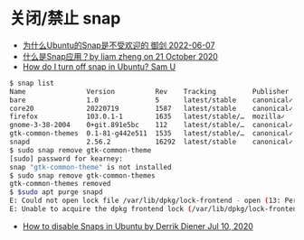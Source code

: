 # 关闭/禁止 snap

- [为什么Ubuntu的Snap是不受欢迎的 御剑 2022-06-07](https://cloud.tencent.com/developer/article/2017496)
- [什么是Snap应用？by liam zheng on 21 October 2020](https://cn.ubuntu.com/blog/what-is-snap-application)
- [How do I turn off snap in Ubuntu?  Sam U](https://linuxhint.com/turn-off-snap-ubuntu/)

```bash
$ snap list
Name               Version          Rev    Tracking         Publisher   Notes
bare               1.0              5      latest/stable    canonical✓  base
core20             20220719         1587   latest/stable    canonical✓  base
firefox            103.0.1-1        1635   latest/stable/…  mozilla✓    -
gnome-3-38-2004    0+git.891e5bc    112    latest/stable/…  canonical✓  -
gtk-common-themes  0.1-81-g442e511  1535   latest/stable/…  canonical✓  -
snapd              2.56.2           16292  latest/stable    canonical✓  snapd
$ sudo snap remove gtk-common-theme
[sudo] password for kearney:
snap "gtk-common-theme" is not installed
$ sudo snap remove gtk-common-themes
gtk-common-themes removed
$ $sudo apt purge snapd
E: Could not open lock file /var/lib/dpkg/lock-frontend - open (13: Permission denied)
E: Unable to acquire the dpkg frontend lock (/var/lib/dpkg/lock-frontend), are you root?
```

- [How to disable Snaps in Ubuntu by Derrik Diener Jul 10, 2020](https://www.addictivetips.com/ubuntu-linux-tips/disable-snaps-ubuntu/#:~:text=Snapd%20is%20the%20background%20program%20that%20handles%20all,run%20the%20sudo%20apt%20remove%20snapd%20%E2%80%93purge%20command.)

